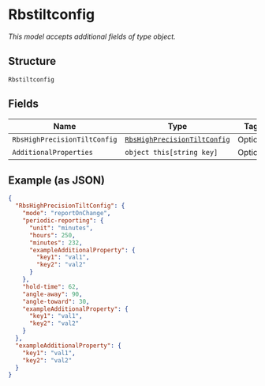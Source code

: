 
# Rbstiltconfig

*This model accepts additional fields of type object.*

## Structure

`Rbstiltconfig`

## Fields

| Name | Type | Tags | Description |
|  --- | --- | --- | --- |
| `RbsHighPrecisionTiltConfig` | [`RbsHighPrecisionTiltConfig`](../../doc/models/rbs-high-precision-tilt-config.md) | Optional | - |
| `AdditionalProperties` | `object this[string key]` | Optional | - |

## Example (as JSON)

```json
{
  "RbsHighPrecisionTiltConfig": {
    "mode": "reportOnChange",
    "periodic-reporting": {
      "unit": "minutes",
      "hours": 250,
      "minutes": 232,
      "exampleAdditionalProperty": {
        "key1": "val1",
        "key2": "val2"
      }
    },
    "hold-time": 62,
    "angle-away": 90,
    "angle-toward": 30,
    "exampleAdditionalProperty": {
      "key1": "val1",
      "key2": "val2"
    }
  },
  "exampleAdditionalProperty": {
    "key1": "val1",
    "key2": "val2"
  }
}
```

